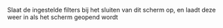 Slaat de ingestelde filters bij het sluiten van dit scherm op, en laadt deze weer in als het scherm geopend wordt